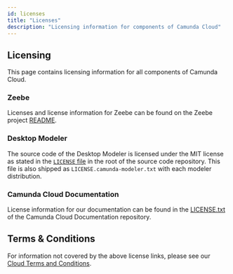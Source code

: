 ```yaml
---
id: licenses
title: "Licenses"
description: "Licensing information for components of Camunda Cloud"
---
```


## Licensing

This page contains licensing information for all components of Camunda Cloud.

### Zeebe

Licenses and license information for Zeebe can be found on the Zeebe project [README](https://github.com/camunda-cloud/zeebe#license).

### Desktop Modeler

The source code of the Desktop Modeler is licensed under the MIT license as stated in the [`LICENSE` file](https://github.com/camunda/camunda-modeler/blob/master/LICENSE) in the root of the source code repository. This file is also shipped as `LICENSE.camunda-modeler.txt` with each modeler distribution.

### Camunda Cloud Documentation

License information for our documentation can be found in the [LICENSE.txt](https://github.com/camunda-cloud/camunda-cloud-documentation/blob/master/LICENSE.txt) of the Camunda Cloud Documentation repository.

## Terms & Conditions

For information not covered by the above license links, please see our [Cloud Terms and Conditions](https://camunda.com/legal/terms/cloud-terms-and-conditions/).